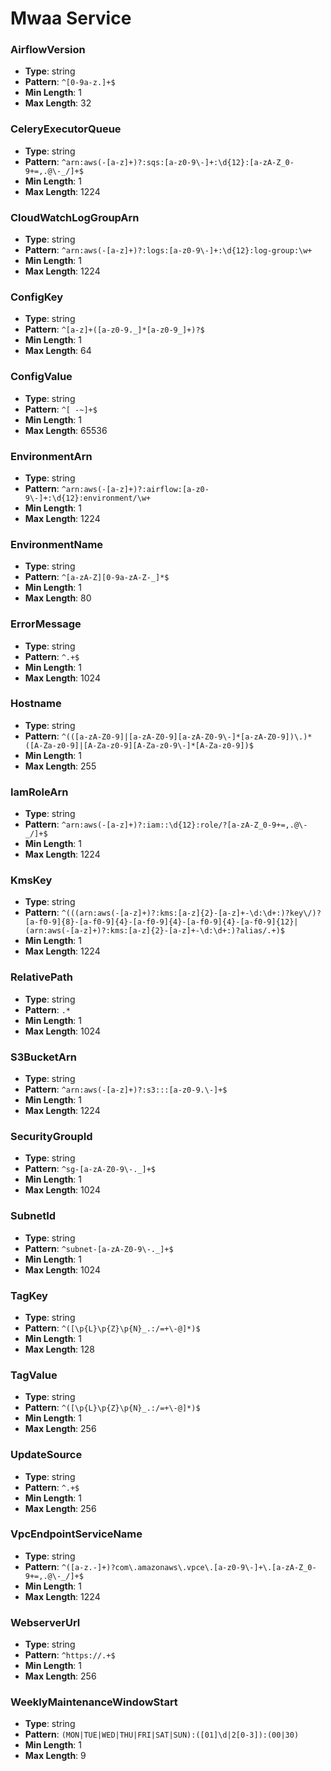 # Mwaa Service

### AirflowVersion
- **Type**: string
- **Pattern**: `^[0-9a-z.]+$`
- **Min Length**: 1
- **Max Length**: 32

### CeleryExecutorQueue
- **Type**: string
- **Pattern**: `^arn:aws(-[a-z]+)?:sqs:[a-z0-9\-]+:\d{12}:[a-zA-Z_0-9+=,.@\-_/]+$`
- **Min Length**: 1
- **Max Length**: 1224

### CloudWatchLogGroupArn
- **Type**: string
- **Pattern**: `^arn:aws(-[a-z]+)?:logs:[a-z0-9\-]+:\d{12}:log-group:\w+`
- **Min Length**: 1
- **Max Length**: 1224

### ConfigKey
- **Type**: string
- **Pattern**: `^[a-z]+([a-z0-9._]*[a-z0-9_]+)?$`
- **Min Length**: 1
- **Max Length**: 64

### ConfigValue
- **Type**: string
- **Pattern**: `^[ -~]+$`
- **Min Length**: 1
- **Max Length**: 65536

### EnvironmentArn
- **Type**: string
- **Pattern**: `^arn:aws(-[a-z]+)?:airflow:[a-z0-9\-]+:\d{12}:environment/\w+`
- **Min Length**: 1
- **Max Length**: 1224

### EnvironmentName
- **Type**: string
- **Pattern**: `^[a-zA-Z][0-9a-zA-Z-_]*$`
- **Min Length**: 1
- **Max Length**: 80

### ErrorMessage
- **Type**: string
- **Pattern**: `^.+$`
- **Min Length**: 1
- **Max Length**: 1024

### Hostname
- **Type**: string
- **Pattern**: `^(([a-zA-Z0-9]|[a-zA-Z0-9][a-zA-Z0-9\-]*[a-zA-Z0-9])\.)*([A-Za-z0-9]|[A-Za-z0-9][A-Za-z0-9\-]*[A-Za-z0-9])$`
- **Min Length**: 1
- **Max Length**: 255

### IamRoleArn
- **Type**: string
- **Pattern**: `^arn:aws(-[a-z]+)?:iam::\d{12}:role/?[a-zA-Z_0-9+=,.@\-_/]+$`
- **Min Length**: 1
- **Max Length**: 1224

### KmsKey
- **Type**: string
- **Pattern**: `^(((arn:aws(-[a-z]+)?:kms:[a-z]{2}-[a-z]+-\d:\d+:)?key\/)?[a-f0-9]{8}-[a-f0-9]{4}-[a-f0-9]{4}-[a-f0-9]{4}-[a-f0-9]{12}|(arn:aws(-[a-z]+)?:kms:[a-z]{2}-[a-z]+-\d:\d+:)?alias/.+)$`
- **Min Length**: 1
- **Max Length**: 1224

### RelativePath
- **Type**: string
- **Pattern**: `.*`
- **Min Length**: 1
- **Max Length**: 1024

### S3BucketArn
- **Type**: string
- **Pattern**: `^arn:aws(-[a-z]+)?:s3:::[a-z0-9.\-]+$`
- **Min Length**: 1
- **Max Length**: 1224

### SecurityGroupId
- **Type**: string
- **Pattern**: `^sg-[a-zA-Z0-9\-._]+$`
- **Min Length**: 1
- **Max Length**: 1024

### SubnetId
- **Type**: string
- **Pattern**: `^subnet-[a-zA-Z0-9\-._]+$`
- **Min Length**: 1
- **Max Length**: 1024

### TagKey
- **Type**: string
- **Pattern**: `^([\p{L}\p{Z}\p{N}_.:/=+\-@]*)$`
- **Min Length**: 1
- **Max Length**: 128

### TagValue
- **Type**: string
- **Pattern**: `^([\p{L}\p{Z}\p{N}_.:/=+\-@]*)$`
- **Min Length**: 1
- **Max Length**: 256

### UpdateSource
- **Type**: string
- **Pattern**: `^.+$`
- **Min Length**: 1
- **Max Length**: 256

### VpcEndpointServiceName
- **Type**: string
- **Pattern**: `^([a-z.-]+)?com\.amazonaws\.vpce\.[a-z0-9\-]+\.[a-zA-Z_0-9+=,.@\-_/]+$`
- **Min Length**: 1
- **Max Length**: 1224

### WebserverUrl
- **Type**: string
- **Pattern**: `^https://.+$`
- **Min Length**: 1
- **Max Length**: 256

### WeeklyMaintenanceWindowStart
- **Type**: string
- **Pattern**: `(MON|TUE|WED|THU|FRI|SAT|SUN):([01]\d|2[0-3]):(00|30)`
- **Min Length**: 1
- **Max Length**: 9

